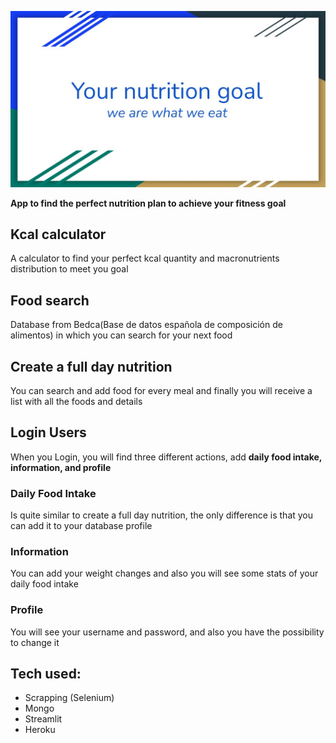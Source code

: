 ![portada](https://github.com/Albertoplm/Your_nutrition_goal/blob/main/images/Portada.JPG)


**App to find the perfect nutrition plan to achieve your fitness goal**

## Kcal calculator

A calculator to find your perfect kcal quantity and macronutrients distribution to meet you goal 

## Food search

Database from Bedca(Base de datos española de composición de alimentos) in which you can search for your next food

## Create a full day nutrition

You can search and add food for every meal and finally you will receive a list with all the foods and details

## Login Users

When you Login, you will find three different actions, add **daily food intake, information, and profile**

### Daily Food Intake

Is quite similar to create a full day nutrition, the only difference is that you can add it to your database profile

### Information

You can add your weight changes and also you will see some stats of your daily food intake

### Profile

You will see your username and password, and also you have the possibility to change it

## Tech used:

- Scrapping (Selenium)
- Mongo
- Streamlit
- Heroku